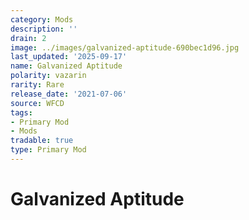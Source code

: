 ```yaml
---
category: Mods
description: ''
drain: 2
image: ../images/galvanized-aptitude-690bec1d96.jpg
last_updated: '2025-09-17'
name: Galvanized Aptitude
polarity: vazarin
rarity: Rare
release_date: '2021-07-06'
source: WFCD
tags:
- Primary Mod
- Mods
tradable: true
type: Primary Mod
---
```


# Galvanized Aptitude

